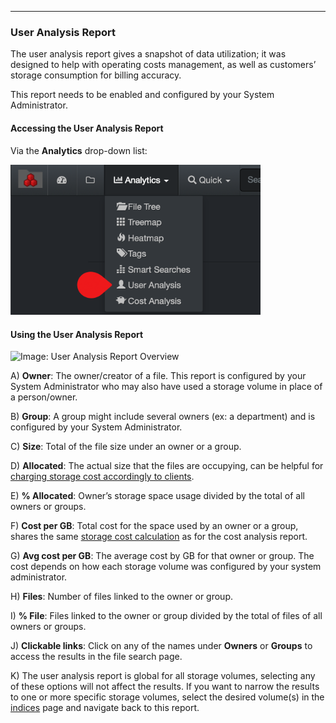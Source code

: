 <p id="user_analysis"></p>

___
### User Analysis Report

The user analysis  report gives a snapshot of data utilization; it was designed to help with operating costs  management, as well as customers’ storage consumption for billing accuracy.

This report needs to be enabled and configured by your System Administrator.

#### Accessing the User Analysis Report

Via the  **Analytics**  drop-down list:

<img src="images/image_analytics_user_analysis_access_via_analytics_dropdown.png" width="400">

#### Using the User Analysis Report

![Image: User Analysis Report Overview](https://www.diskoverdata.com/wp-content/uploads/2021/10/screenshot_diskover_analytics_user_analysis_overview.png)

A) **Owner**: The owner/creator of a file. This report is configured by your System Administrator who may also have used a storage volume in place of a person/owner.

B) **Group**: A group might include several owners (ex: a department) and is configured by your System Administrator.

C) **Size**: Total of the file size under an owner or a group.

D) **Allocated**: The actual size that the files are occupying, can be helpful for [charging storage cost accordingly to clients](#cost_analysis).

E) **% Allocated**: Owner’s storage space usage divided by the total of all owners or groups.

F) **Cost per GB**: Total cost for the space used by an owner or a group, shares the same [storage cost calculation](#cost_config) as for the cost analysis report.

G) **Avg cost per GB**: The average cost by GB for that owner or group. The cost depends on how each storage volume was configured by your system administrator.

H) **Files**: Number of files linked to the owner or group.

I) **% File**: Files linked to the owner or group divided by the total of files of all owners or groups.

J) **Clickable links**: Click on any of the names under  **Owners**  or  **Groups**  to access the results in the file search page.

K) The user analysis  report is global for all storage volumes, selecting any of these options will not affect the results. If you want to narrow the results to one or more specific storage volumes, select the desired volume(s) in the [indices](#indices) page and navigate back to this report.
